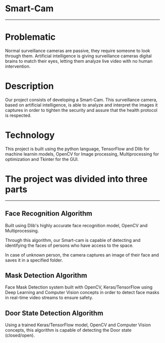 # Smart-Cam
**********************************
# Problematic
Normal surveillance cameras are passive, they require someone to look through them. Artificial intelligence is giving surveillance cameras digital brains to match their eyes, letting them analyze live video with no human intervention.
# Description
Our project consists of developing a Smart-Cam. This surveillance camera, based on artificial intelligence, is able to analyze and interpret the images it captures in order to tighten the security and assure that the health protocol is respected.
# Technology
This project is built using the python language, TensorFlow and Dlib for machine learnin models, OpenCV for Image  processing, Multiprocessing for optimization and Tkinter for the GUI.

# The project was divided into three parts
****************************************

## Face Recognition Algorithm


Built using Dlib's highly accurate face recognition model, OpenCV and Multiprocessing.

Through this algorithm, our Smart-cam is capable of detecting and  identifying the faces of persons who have access to the space.

In case of unknown person, the camera captures an image of their face and saves it in a specified folder.

## Mask Detection Algorithm

Face Mask Detection system built with OpenCV, Keras/TensorFlow using Deep Learning and Computer Vision concepts in order to detect face masks in real-time video streams to ensure safety.

## Door State Detection Algorithm

Using a trained Keras/TensorFlow model, OpenCV and Computer Vision concepts,
this algorithm is capable of detecting the Door state (closed/open).

